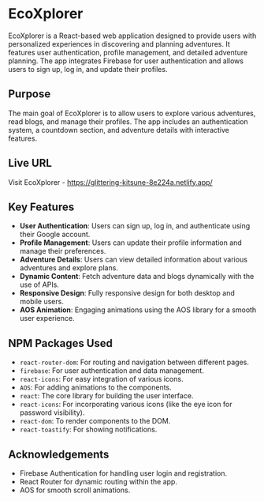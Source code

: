 # EcoXplorer

EcoXplorer is a React-based web application designed to provide users with personalized experiences in discovering and planning adventures. It features user authentication, profile management, and detailed adventure planning. The app integrates Firebase for user authentication and allows users to sign up, log in, and update their profiles. 

## Purpose

The main goal of EcoXplorer is to allow users to explore various adventures, read blogs, and manage their profiles. The app includes an authentication system, a countdown section, and adventure details with interactive features.

## Live URL

Visit EcoXplorer - https://glittering-kitsune-8e224a.netlify.app/

## Key Features

- **User Authentication**: Users can sign up, log in, and authenticate using their Google account.
- **Profile Management**: Users can update their profile information and manage their preferences.
- **Adventure Details**: Users can view detailed information about various adventures and explore plans.
- **Dynamic Content**: Fetch adventure data and blogs dynamically with the use of APIs.
- **Responsive Design**: Fully responsive design for both desktop and mobile users.
- **AOS Animation**: Engaging animations using the AOS library for a smooth user experience.

## NPM Packages Used

- `react-router-dom`: For routing and navigation between different pages.
- `firebase`: For user authentication and data management.
- `react-icons`: For easy integration of various icons.
- `AOS`: For adding animations to the components.
- `react`: The core library for building the user interface.
- `react-icons`: For incorporating various icons (like the eye icon for password visibility).
- `react-dom`: To render components to the DOM.
- `react-toastify`: For showing notifications.


## Acknowledgements

- Firebase Authentication for handling user login and registration.
- React Router for dynamic routing within the app.
- AOS for smooth scroll animations.

